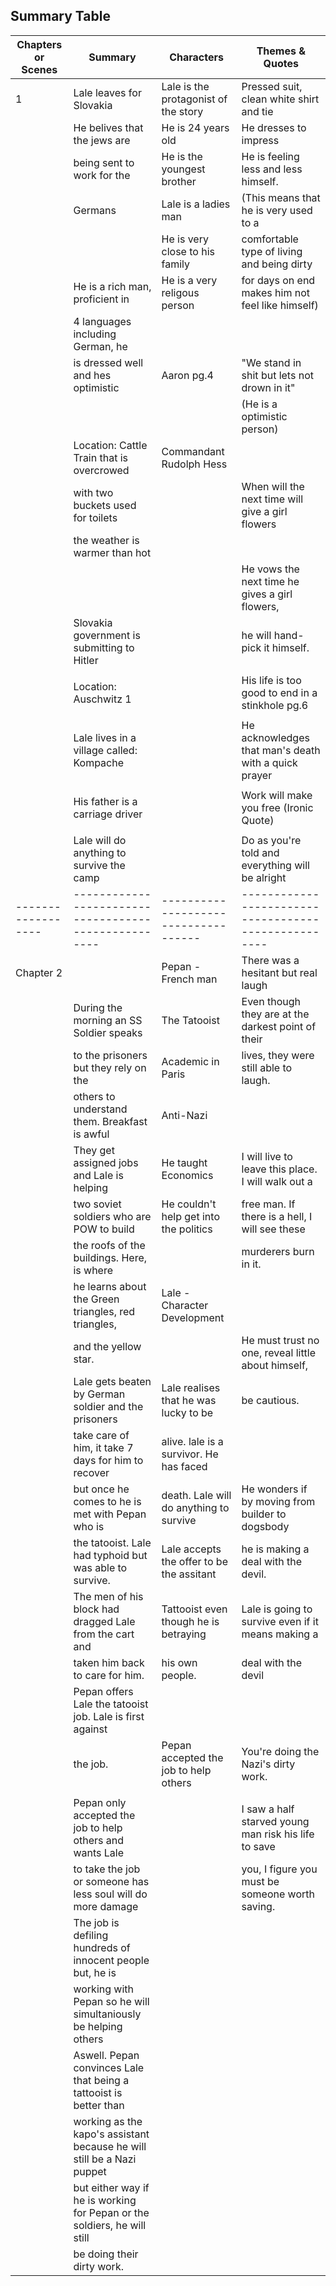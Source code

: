 ## Summary Table

 | Chapters or Scenes | Summary                                                                  | Characters                                | Themes & Quotes                                      |
 | ------------------ | ------------------------------------------------------------------------ | ----------------------------------------- | ---------------------------------------------------- |
 | 1                  | Lale leaves for Slovakia                                                 | Lale is the protagonist of the story      | Pressed suit, clean white shirt and tie              |
 |                    | He belives that the jews are                                             | He is 24 years old                        | He dresses to impress                                |
 |                    | being sent to work for the                                               | He is the youngest brother                | He is feeling less and less himself.                 |
 |                    | Germans                                                                  | Lale is a ladies man                      | (This means that he is very used to a                |
 |                    |                                                                          | He is very close to his family            | comfortable type of living and being dirty           |
 |                    | He is a rich man, proficient in                                          | He is a very religous person              | for days on end makes him not feel like himself)     |
 |                    | 4 languages including German, he                                         |                                           |                                                      |
 |                    | is dressed well and hes optimistic                                       | Aaron pg.4                                | "We stand in shit but lets not drown in it"          |
 |                    |                                                                          |                                           | (He is a optimistic person)                          |
 |                    | Location: Cattle Train that is overcrowed                                | Commandant Rudolph Hess                   |                                                      |
 |                    | with two buckets used for toilets                                        |                                           | When will the next time will give a girl flowers     |
 |                    | the weather is warmer than hot                                           |                                           |                                                      |
 |                    |                                                                          |                                           | He vows the next time he gives a girl flowers,       |
 |                    | Slovakia government is submitting to Hitler                              |                                           | he will hand-pick it himself.                        |
 |                    |                                                                          |                                           |                                                      |
 |                    | Location: Auschwitz 1                                                    |                                           | His life is too good to end in a stinkhole  pg.6     |
 |                    |                                                                          |                                           |                                                      |
 |                    | Lale lives in a village called: Kompache                                 |                                           | He acknowledges that man's death with a quick prayer |
 |                    |                                                                          |                                           |                                                      |
 |                    | His father is a carriage driver                                          |                                           | Work will make you free (Ironic Quote)               |
 |                    |                                                                          |                                           |                                                      |
 |                    | Lale will do anything to survive the camp                                |                                           | Do as you're told and everything will be alright     |
 | ------------------ | ----------------------------------------------------                     | ------------------------------------      | ---------------------------------------------------- |
 | Chapter 2          |                                                                          | Pepan - French man                        | There was a hesitant but real laugh                  |
 |                    | During the morning an SS Soldier speaks                                  | The Tatooist                              | Even though they are at the darkest point of their   |
 |                    | to the prisoners but they rely on the                                    | Academic in Paris                         | lives, they were still able to laugh.                |
 |                    | others to understand them. Breakfast is awful                            | Anti-Nazi                                 |                                                      |
 |                    | They get assigned jobs and Lale is helping                               | He taught Economics                       | I will live to leave this place. I will walk out a   |
 |                    | two soviet soldiers who are POW to build                                 | He couldn't help get into the politics    | free man. If there is a hell, I will see these       |
 |                    | the roofs of the buildings. Here, is where                               |                                           | murderers burn in it.                                |
 |                    | he learns about the Green triangles, red triangles,                      | Lale - Character Development              |                                                      |
 |                    | and the yellow star.                                                     |                                           | He must trust no one, reveal little about himself,   |
 |                    | Lale gets beaten by German soldier and the prisoners                     | Lale realises that he was lucky to be     | be cautious.                                         |
 |                    | take care of him, it take 7 days for him to recover                      | alive. lale is a survivor. He has faced   |                                                      |
 |                    | but once he comes to he is met with Pepan who is                         | death. Lale will do anything to survive   | He wonders if by moving from builder to dogsbody     |
 |                    | the tatooist. Lale had typhoid but was able to survive.                  | Lale accepts the offer to be the assitant | he is making a deal with the devil.                  |
 |                    | The men of his block had dragged Lale from the cart and                  | Tattooist even though he is betraying     | Lale is going to survive even if it means making a   |
 |                    | taken him back to care for him.                                          | his own people.                           | deal with the devil                                  |
 |                    | Pepan offers Lale the tatooist job. Lale is first against                |                                           |                                                      |
 |                    | the job.                                                                 | Pepan accepted the job to help others     | You're doing the Nazi's dirty work.                  |
 |                    |                                                                          |                                           |                                                      |
 |                    | Pepan only accepted the job to help others and wants Lale                |                                           | I saw a half starved young man risk his life to save |
 |                    | to take the job or someone has less soul will do more damage             |                                           | you, I figure you must be someone worth saving.      |
 |                    | The job is defiling hundreds of innocent people but, he is               |                                           |                                                      |
 |                    | working with Pepan so he will simultaniously be helping others           |                                           |                                                      |
 |                    | Aswell. Pepan convinces Lale that being a tattooist is better than       |                                           |                                                      |
 |                    | working as the kapo's assistant because he will still be a Nazi puppet   |                                           |                                                      |
 |                    | but either way if he is working for Pepan or the soldiers, he will still |                                           |                                                      |
 |                    | be doing their dirty work.                                               |                                           |                                                      |
